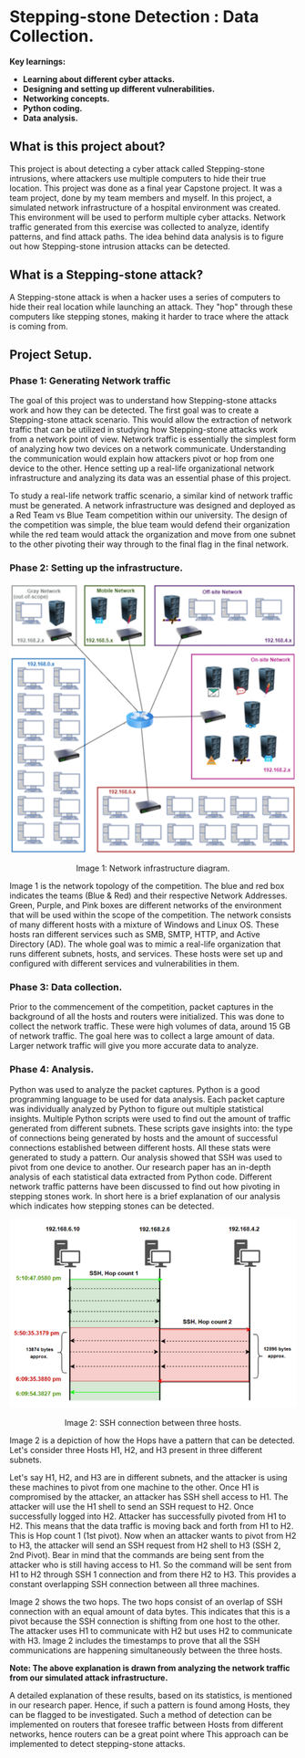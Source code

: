 # Stepping-stone Detection : Data Collection.
<b>Key learnings:</b>
  - <b>Learning about different cyber attacks.</b>
  - <b>Designing and setting up different vulnerabilities.</b>
  - <b>Networking concepts.</b> 
  - <b>Python coding.</b>
  - <b>Data analysis.</b>

<h2>What is this project about?</h2>
<p>This project is about detecting a cyber attack called Stepping-stone intrusions, where attackers use multiple computers to hide their true location. This project was done as a final year Capstone project. It was a team project, done by my team members and myself. In this project, a simulated network infrastructure of a hospital environment was created. This environment will be used to perform multiple cyber attacks. Network traffic generated from this exercise was collected to analyze, identify patterns, and find attack paths. The idea behind data analysis is to figure out how Stepping-stone intrusion attacks can be detected.</p>

<h2>What is a Stepping-stone attack?</h2>
<p>A Stepping-stone attack is when a hacker uses a series of computers to hide their real location while launching an attack. They "hop" through these computers like stepping stones, making it harder to trace where the attack is coming from.</p>

<div>
  
  <h2>Project Setup.</h2>
  
  <h3>Phase 1: Generating Network traffic</h3>
  <p>The goal of this project was to understand how Stepping-stone attacks work and how they can be detected. The first goal was to create a Stepping-stone attack scenario. This would allow the extraction of network traffic that can be utilized in studying how Stepping-stone attacks work from a network point of view. Network traffic is essentially the simplest form of analyzing how two devices on a network communicate. Understanding the communication would explain how attackers pivot or hop from one device to the other. Hence setting up a real-life organizational network infrastructure and analyzing its data was an essential phase of this project.</p>
  <p>To study a real-life network traffic scenario, a similar kind of network traffic must be generated. A network infrastructure was designed and deployed as a Red Team vs Blue Team competition within our university. The design of the competition was simple, the blue team would defend their organization while the red team would attack the organization and move from one subnet to the other pivoting their way through to the final flag in the final network.</p>
  
  <h3>Phase 2: Setting up the infrastructure.</h3>
  <div align="center">
      <img src="/images/Picture1.png">
      <p style="text-align: center;">Image 1: Network infrastructure diagram.</p>
  </div>
  <p>Image 1 is the network topology of the competition. The blue and red box indicates the teams (Blue & Red) and their respective Network Addresses. Green, Purple, and Pink boxes are different networks of the environment that will be used within the scope of the competition. The network consists of many different hosts with a mixture of Windows and Linux OS. These hosts ran different services such as SMB, SMTP, HTTP, and Active Directory (AD). The whole goal was to mimic a real-life organization that runs different subnets, hosts, and services. These hosts were set up and configured with different services and vulnerabilities in them.</p>
  
  <h3>Phase 3: Data collection.</h3>
  <p>Prior to the commencement of the competition, packet captures in the background of all the hosts and routers were initialized. This was done to collect the network traffic. These were high volumes of data, around 15 GB of network traffic. The goal here was to collect a large amount of data. Larger network traffic will give you more accurate data to analyze.</p>
  
  <h3>Phase 4: Analysis.</h3>
  <p>Python was used to analyze the packet captures. Python is a good programming language to be used for data analysis. Each packet capture was individually analyzed by Python to figure out multiple statistical insights. Multiple Python scripts were used to find out the amount of traffic generated from different subnets. These scripts gave insights into: the type of connections being generated by hosts and the amount of successful connections established between different hosts. All these stats were generated to study a pattern. Our analysis showed that SSH was used to pivot from one device to another. Our research paper has an in-depth analysis of each statistical data extracted from Python code. Different network traffic patterns have been discussed to find out how pivoting in stepping stones work. In short here is a brief explanation of our analysis which indicates how stepping stones can be detected.</p>
  <div align="center">
    <img src="images/pic2.png">
    <p style="text-align: center;">Image 2: SSH connection between three hosts.</p>
  </div>
  <p>Image 2 is a depiction of how the Hops have a pattern that can be detected. Let's consider three Hosts H1, H2, and H3 present in three different subnets.</p>
  <p>Let's say H1, H2, and H3 are in different subnets, and the attacker is using these machines to pivot from one machine to the other. Once H1 is compromised by the attacker, an attacker has SSH shell access to H1. The attacker will use the H1 shell to send an SSH request to H2. Once successfully logged into H2. Attacker has successfully pivoted from H1 to H2. This means that the data traffic is moving back and forth from H1 to H2. This is Hop count 1 (1st pivot). Now when an attacker wants to pivot from H2 to H3, the attacker will send an SSH request from H2 shell to H3 (SSH 2, 2nd Pivot). Bear in mind that the commands are being sent from the attacker who is still having access to H1. So the command will be sent from H1 to H2 through SSH 1 connection and from there H2 to H3. This provides a constant overlapping SSH connection between all three machines.</p> 
  <p>Image 2 shows the two hops. The two hops consist of an overlap of SSH connection with an equal amount of data bytes. This indicates that this is a pivot because the SSH connection is shifting from one host to the other. The attacker uses H1 to communicate with H2 but uses H2 to communicate with H3. Image 2 includes the timestamps to prove that all the SSH communications are happening simultaneously between the three hosts.</p>  
  <p><strong>Note: The above explanation is drawn from analyzing the network traffic from our simulated attack infrastructure.</strong></p> 
  <p>A detailed explanation of these results, based on its statistics, is mentioned in our research paper. Hence, if such a pattern is found among Hosts, they can be flagged to be investigated. Such a method of detection can be implemented on routers that foresee traffic between Hosts from different networks, hence routers can be a great point where This approach can be implemented to detect stepping-stone attacks.</p>
</div>

